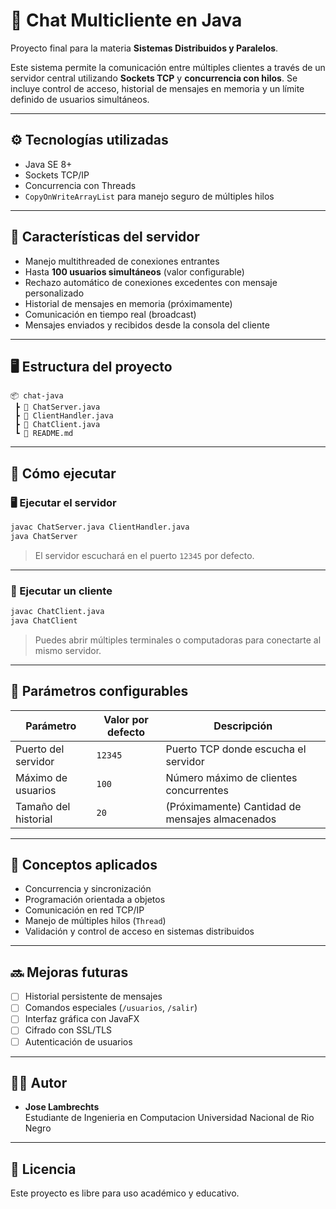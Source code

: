 # 🧵 Chat Multicliente en Java

Proyecto final para la materia **Sistemas Distribuidos y Paralelos**.

Este sistema permite la comunicación entre múltiples clientes a través de un servidor central utilizando **Sockets TCP** y **concurrencia con hilos**. Se incluye control de acceso, historial de mensajes en memoria y un límite definido de usuarios simultáneos.

---

## ⚙️ Tecnologías utilizadas

- Java SE 8+
- Sockets TCP/IP
- Concurrencia con Threads
- `CopyOnWriteArrayList` para manejo seguro de múltiples hilos

---

## 🚀 Características del servidor

- Manejo multithreaded de conexiones entrantes
- Hasta **100 usuarios simultáneos** (valor configurable)
- Rechazo automático de conexiones excedentes con mensaje personalizado
- Historial de mensajes en memoria (próximamente)
- Comunicación en tiempo real (broadcast)
- Mensajes enviados y recibidos desde la consola del cliente

---

## 🖥️ Estructura del proyecto

```
📦 chat-java
 ┣ 📜 ChatServer.java
 ┣ 📜 ClientHandler.java
 ┣ 📜 ChatClient.java
 ┗ 📜 README.md
```

---

## 🧪 Cómo ejecutar

### 🖥️ Ejecutar el servidor

```bash
javac ChatServer.java ClientHandler.java
java ChatServer
```

> El servidor escuchará en el puerto `12345` por defecto.

---

### 💬 Ejecutar un cliente

```bash
javac ChatClient.java
java ChatClient
```

> Puedes abrir múltiples terminales o computadoras para conectarte al mismo servidor.

---

## 📌 Parámetros configurables

| Parámetro            | Valor por defecto | Descripción                         |
|----------------------|-------------------|-------------------------------------|
| Puerto del servidor  | `12345`           | Puerto TCP donde escucha el servidor |
| Máximo de usuarios   | `100`             | Número máximo de clientes concurrentes |
| Tamaño del historial | `20`              | (Próximamente) Cantidad de mensajes almacenados |

---

## 🧠 Conceptos aplicados

- Concurrencia y sincronización
- Programación orientada a objetos
- Comunicación en red TCP/IP
- Manejo de múltiples hilos (`Thread`)
- Validación y control de acceso en sistemas distribuidos

---

## 🔜 Mejoras futuras

- [ ] Historial persistente de mensajes
- [ ] Comandos especiales (`/usuarios`, `/salir`)
- [ ] Interfaz gráfica con JavaFX
- [ ] Cifrado con SSL/TLS
- [ ] Autenticación de usuarios

---

## 🧑‍💻 Autor

- **Jose Lambrechts**  
Estudiante de Ingenieria en Computacion
Universidad Nacional de Rio Negro

---

## 📄 Licencia

Este proyecto es libre para uso académico y educativo.
